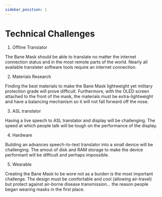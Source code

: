 ```yaml
---
sidebar_position: 1
---
```


# Technical Challenges

1. Offline Translator

The Bane Mask should be able to translate no matter the internet connection status and in the most remote parts of the world. Nearly all available translater software tools require an internet connection.

2. Materials Research

Finding the best materials to make the Bane Mask lightweight yet military protection grade will prove difficult. Furthermore, with the OLED screen attached to the front of the mask, the materials must be extra-lightweight and have a balancing mechanism so it will not fall forward off the nose.

3. ASL translator

Having a live speech to ASL translator and display will be challenging. The speed at which people talk will be tough on the performance of the display.

4. Hardware

Building an advances speech-to-text translator into a small device will be challenging. The amout of disk and RAM storage to make the device performant will be difficult and perhaps impossible.

5. Wearable

Creating the Bane Mask to be wore not as a burden is the most important challenge. The design must be comfortable and cool (allowing air-travel) but protect against air-borne disease transmission... the reason people began wearing masks in the first place.